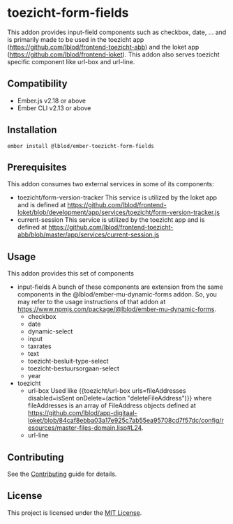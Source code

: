 toezicht-form-fields
==============================================================================

This addon provides input-field components such as checkbox, date, ... and is primarily made to be used in the toezicht app (https://github.com/lblod/frontend-toezicht-abb) and the loket app (https://github.com/lblod/frontend-loket). This addon also serves toezicht specific component like url-box and url-line.


Compatibility
------------------------------------------------------------------------------

* Ember.js v2.18 or above
* Ember CLI v2.13 or above


Installation
------------------------------------------------------------------------------

```
ember install @lblod/ember-toezicht-form-fields
```

Prerequisites
------------------------------------------------------------------------------
This addon consumes two external services in some of its components:
- toezicht/form-version-tracker
  This service is utilized by the loket app and is defined at https://github.com/lblod/frontend-loket/blob/development/app/services/toezicht/form-version-tracker.js
- current-session
  This service is utilized by the toezicht app and is defined at https://github.com/lblod/frontend-toezicht-abb/blob/master/app/services/current-session.js

Usage
------------------------------------------------------------------------------

This addon provides this set of components
- input-fields
  A bunch of these components are extension from the same components in the @lblod/ember-mu-dynamic-forms addon. So, you may refer to the usage instructions of that addon at https://www.npmjs.com/package/@lblod/ember-mu-dynamic-forms.
  - checkbox
  - date
  - dynamic-select
  - input
  - taxrates
  - text
  - toezicht-besluit-type-select
  - toezicht-bestuursorgaan-select
  - year
- toezicht
  - url-box
    Used like {{toezicht/url-box urls=fileAddresses disabled=isSent onDelete=(action "deleteFileAddress")}} where fileAddresses is an array of FileAddress objects defined at https://github.com/lblod/app-digitaal-loket/blob/84caf8ebba03a17e925c7ab55ea95708cd7f57dc/config/resources/master-files-domain.lisp#L24.
  - url-line


Contributing
------------------------------------------------------------------------------

See the [Contributing](CONTRIBUTING.md) guide for details.


License
------------------------------------------------------------------------------

This project is licensed under the [MIT License](LICENSE.md).
